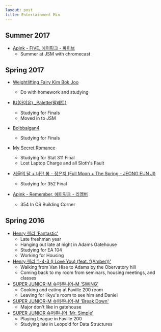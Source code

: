 ```yaml
---
layout: post
title: Entertainment Mix
---
```


## Summer 2017

- [Apink - FIVE, 에이핑크 - 파이브](https://www.youtube.com/watch?v=VWxhicWSzBY)
	- Summer at JSM with chromecast

## Spring 2017

- [Weightlifting Fairy Kim Bok Joo](https://www.viki.com/videos/1113819v-weightlifting-fairy-kim-bok-joo-episode-12)
	- Do with homework and studying

- [IU(아이유) _Palette(팔레트)](https://www.youtube.com/watch?v=b4tIl9b6Rno)
	- Studying for Finals
	- Moved in to JSM

- [Bolbbalgan4](https://www.youtube.com/watch?v=Rv_DBocf_LU)
	- Studying for Finals
- [My Secret Romance](https://www.facebook.com/DramaFever/videos/10154486850586961/?autoplay_reason=all_page_organic_allowed&video_container_type=0&video_creator_product_type=0&app_id=138104159699759&live_video_guests=0)
	- Studying for Stat 311 Final
	- Lost Laptop Charge and all Sloth's Fault
- [서울의 달 + 너란 봄 - 정은지 (Full Moon + The Spring - JEONG EUN JI)](https://www.youtube.com/watch?v=i7WFsXR56D0)
	- Studying for 352 Final

- [Apink - Remember, 에이핑크 - 리멤버](https://www.youtube.com/watch?v=NK-_tEtGJBU)
	- 354 In CS Building Corner

## Spring 2016

- [Henry 헨리 'Fantastic'](https://www.youtube.com/watch?v=Xu2yAQEgYLo)
	- Late freshman year 
	- Hanging out late at night in Adams Gatehouse
	- Studying for EA 104
	- Working for Housing
- [Henry 헨리 '1-4-3 (I Love You) (feat. f(Amber))'](https://www.youtube.com/watch?v=GVse8hfaO4s)
	- Walking from Van Hise to Adams by the Obervatory hill
	- Coming back to my room from seminars, housing meetings, and classes
- [SUPER JUNIOR-M 슈퍼주니어-M 'SWING'](https://www.youtube.com/watch?v=B5m3l65Lp0I)
	- Cooking and eating at Faville 200 room
	- Leaving for Ilkyu's room to see him and Daniel
- [SUPER JUNIOR-M 슈퍼주니어-M 'Break Down'](https://youtu.be/e_Nz8t3vNo8)
	- Major don't like in gatehouse
- [SUPER JUNIOR 슈퍼주니어 'Mr. Simple'](https://www.youtube.com/watch?v=r6TwzSGYycM)
	- Playing League in Faville 200
	- Studying late in Leopold for Data Structures

